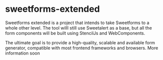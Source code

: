 # sweetforms-extended
Sweetforms extended is a project that intends to take Sweetforms to a whole other level. The tool willl still use Sweetalert as a base, but all the form components will be built using StencilJs and WebComponents.

The ultimate goal is to provide a high-quality, scalable and available form generator, compatible with most frontend frameworks and browsers.
More information soon
